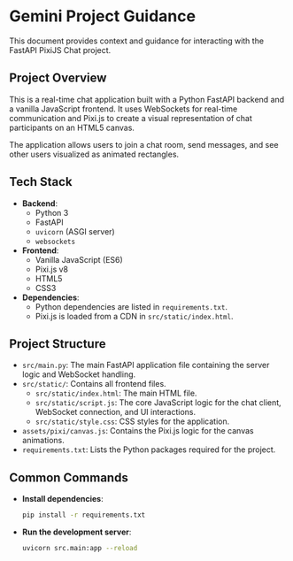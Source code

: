 # Gemini Project Guidance

This document provides context and guidance for interacting with the FastAPI PixiJS Chat project.

## Project Overview

This is a real-time chat application built with a Python FastAPI backend and a vanilla JavaScript frontend. It uses WebSockets for real-time communication and Pixi.js to create a visual representation of chat participants on an HTML5 canvas.

The application allows users to join a chat room, send messages, and see other users visualized as animated rectangles.

## Tech Stack

- **Backend**:
  - Python 3
  - FastAPI
  - `uvicorn` (ASGI server)
  - `websockets`
- **Frontend**:
  - Vanilla JavaScript (ES6)
  - Pixi.js v8
  - HTML5
  - CSS3
- **Dependencies**:
  - Python dependencies are listed in `requirements.txt`.
  - Pixi.js is loaded from a CDN in `src/static/index.html`.

## Project Structure

- `src/main.py`: The main FastAPI application file containing the server logic and WebSocket handling.
- `src/static/`: Contains all frontend files.
  - `src/static/index.html`: The main HTML file.
  - `src/static/script.js`: The core JavaScript logic for the chat client, WebSocket connection, and UI interactions.
  - `src/static/style.css`: CSS styles for the application.
- `assets/pixi/canvas.js`: Contains the Pixi.js logic for the canvas animations.
- `requirements.txt`: Lists the Python packages required for the project.

## Common Commands

- **Install dependencies**:
  ```bash
  pip install -r requirements.txt
  ```
- **Run the development server**:
  ```bash
  uvicorn src.main:app --reload
  ```
